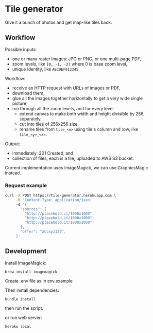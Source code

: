 # Tile generator

Give it a bunch of photos and get map-like tiles back.

## Workflow

Possible inputs:

- one or many raster images: JPG or PNG, or one multi-page PDF,
- zoom levels, like `[0, -1, -2]` where 0 is base zoom level,
- unique identity, like `ABCDEF012345`.

Workflow:

- receive an HTTP request with URLs of images or PDF,
- download them,
- glue all the images together horizontally to get a very wide single
  picture,
- run through all the zoom levels, and for every level
  - extend canvas to make both width and height divisible by 256, separately.
  - cut into tiles of 256x256 size,
  - rename tiles from `tile_<n>` using tile's column and row, like `tile_<y>_<x>`.

Output:

- immediately: 201 Created, and
- collection of files, each is a tile, uploaded to AWS S3 bucket.

Current implementation uses ImageMagick, we can use GraphicsMagic instead.

### Request example

```bash
curl -X POST https://tile-generator.herokuapp.com \
     -H 'Content-Type: application/json'
     -d '{
       "sources": [
         "http://placehold.it/1000x1000",
         "http://placehold.it/1000x1000",
         "http://placehold.it/1000x1000"
       ],
       "offer": "abcxyz123",
     }'
```

## Development

Install ImageMagick:

```bash
brew install imagemagick
```

Create .env file as in env.example

Then install dependencies:

```
bundle install
```

then run the script.

or run web server:

```
heroku local
```
